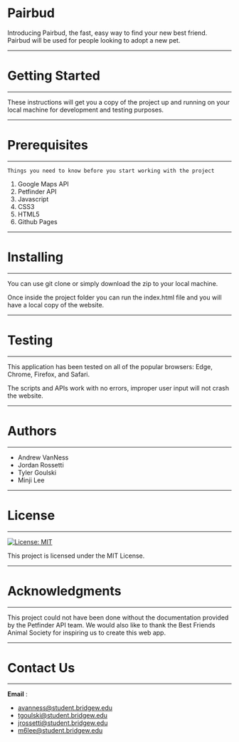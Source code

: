 # Pairbud
Introducing Pairbud, the fast, easy way to find your new best friend. Pairbud will be used for people looking to adopt a new pet. 
*** 
# Getting Started
***
These instructions will get you a copy of the project up and running on your local machine for development and testing purposes.

***
# Prerequisites
***
```
Things you need to know before you start working with the project
```
1. Google Maps API
2. Petfinder API
3. Javascript
4. CSS3
5. HTML5
6. Github Pages

 
***
# Installing
***
You can use git clone or simply download the zip to your local machine.

Once inside the project folder you can run the index.html file and you will have a local copy of the website.



***
# Testing
***
This application has been tested on all of the popular browsers: Edge, Chrome, Firefox, and Safari.

The scripts and APIs work with no errors, improper user input will not crash the website.

***
# Authors
***
* Andrew VanNess
* Jordan Rossetti
* Tyler Goulski
* Minji Lee

***
# License
***
[![License: MIT](https://img.shields.io/badge/License-MIT-yellow.svg)](https://opensource.org/licenses/MIT)

This project is licensed under the MIT License.

***
# Acknowledgments
***

This project could not have been done without the documentation provided by the Petfinder API team.
We would also like to thank the Best Friends Animal Society for inspiring us to create this web app.

***
# Contact Us
***
**Email**	  :
- avanness@student.bridgew.edu
- tgoulski@student.bridgew.edu
- jrossetti@student.bridgew.edu
- m6lee@student.bridgew.edu









